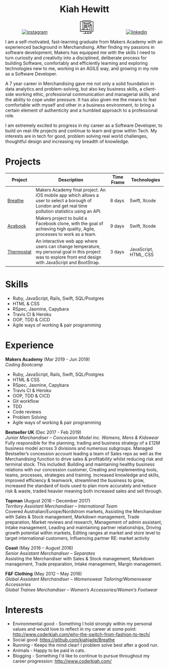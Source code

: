 <h1 align="center">Kiah Hewitt</h1>

<p align="center">
<a href="https://www.instagram.com/coderkiah/">
<img src="https://image.flaticon.com/icons/svg/174/174855.svg" alt="instagram" hspace="50" height="42" width="42"></a>
<a href="http://www.coderkiah.com/">
<img src="blogging-svgrepo.svg" alt="medium" hspace="50" height="42" width="42"></a>
<a href=https://www.linkedin.com/in/kiah-hewitt-00459834/">
<img src="https://cdn1.iconfinder.com/data/icons/logotypes/32/square-linkedin-512.png" alt="linkedin" hspace="50" height="42" width="42"></a></p>

I am a self-motivated, fast-learning graduate from Makers Academy with an experienced background in Merchandising. After finding my passions in software development, Makers has equipped me with the skills I need to turn curiosity and creativity into a disciplined, deliberate process for building Software, comfortably and efficiently learning and exploring technologies new to me, working in an AGILE way, and growing in my role as a Software Developer.

A 7 year career in Merchandising gave me not only a solid foundation in data analytics and problem-solving, but also key business skills, a client-side working ethic, professional communication and managerial skills, and the ability to cope under pressure. It has also given me the means to feel comfortable with myself and other in a business environment, to bring a certain element of authenticity and a humbled approach to a professional role.

I am extremely excited to progress in my career as a Software Developer, to build on real-life projects and continue to learn and grow within Tech. My interests are in tech for good, problem solving real world challenges, thoughtful design and increasing my breadth of knowledge.

# Projects

| Project | Description | Time Frame | Technologies |
| ----- | ----- | ----- | ----- |
| <a href="https://github.com/kiahjade/Breathe">Breathe</a>| Makers Academy final project. An iOS mobile app which allows a user to select a borough of London and get real time pollution statistics using an API. | 8 days | Swift, Xcode |
| <a href="https://github.com/kiahjade/acebook-steam">Acebook</a>| Makers project to build a Facebook clone, with the goal of achieving high quality, Agile, processes to work as a team. | 9 days | Swift, Xcode |
| <a href="https://github.com/kiahjade/thermostat_challenge">Thermostat</a>| An interactive web app where users can change temperature, my personal goal in this project was to explore front end design with JavaScript and BootStrap. | 3 days | JavaScript, HTML, CSS |

# Skills
* Ruby, JavaScript, Rails, Swift, SQL/Postgres
* HTML & CSS
* RSpec, Jasmine, Capybara
* Travis CI & Heroku
* OOP, TDD & CICD
* Agile ways of working & pair programming

# Experience

**Makers Academy** (Mar 2019 - Jun 2019)
<br>*Coding Bootcamp*
<br>
* Ruby, JavaScript, Rails, Swift, SQL/Postgres
* HTML & CSS
* RSpec, Jasmine, Capybara
* Travis CI & Heroku
* OOP, TDD & CICD
* Git workflow
* TDD
* Code reviews
* Problem Solving
* Agile ways of working & pair programming

**Bestseller UK** (Dec 2017 - Feb 2019)
<br>*Junior Merchandiser – Concession Model inc. Womens, Mens & Kidswear*
<br>Fully responsible for the planning, trading and business strategy of a £12M business model across 3 divisions and numerous subgroups.
Managed Bestseller’s concession account leading a team of Sales reps as well as the Merchandising function to drive sales & profitability whilst reducing risk and terminal stock.
This included: Building and maintaining healthy business relations with our concession customer, Creating and implementing tools, teams, processes, strategies and training. Increased knowledge and skills, improved efficiency & teamwork, streamlined the business to grow, increased the standard of tools used to plan more accurately and reduce risk & waste, traded heavier meaning both increased sales and sell through.

**Topman** (August 2016 – December 2017)
<br>*Territory Assistant Merchandiser – International Team*
<br>Covered Australian/Europe/Nordstrom markets, Assisting the Merchandiser with Sales & Stock management, Markdown management, Trade preparation, Market reviews and research, Management of admin assistant, Intake management, Leading and maintaining partner relationships, Driving growth potential within markets, Editing ranges at market and store level to target international customers, Influencing partner RE: market activity

**Coast** (May 2016 – August 2016)
<br>*Senior Assistant Merchandiser – Separates*
<br>Assisting the Merchandiser with Sales & Stock management, Markdown management, Trade preparation, Intake management, Margin management.

**F&F Clothing** (May 2012 – May 2016)
<br>*Global Assistant Merchandiser – Womenswear Tailoring/Womenswear Accessories*
<br>*Global Trainee Merchandiser – Women’s Accessories/Women’s Footwear*


# Interests

  - Environmental good - Something I hold strongly within my personal values and would love to reflect in my career at some point: http://www.coderkiah.com/why-the-switch-from-fashion-to-tech/
  - Social good: https://github.com/kiahjade/Breathe
  - Running - Keeps the mind clear! I problem solve best after a good run.
  - Animals - Happy to be paid in cats.
  - Blogging - Something I'd like to continue to pursue throughout my career progression: http://www.coderkiah.com/
